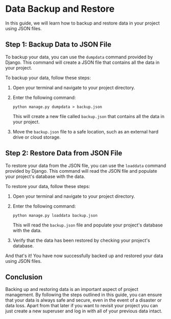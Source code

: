 # Data Backup and Restore

In this guide, we will learn how to backup and restore data in your project using JSON files.

## Step 1: Backup Data to JSON File

To backup your data, you can use the `dumpdata` command provided by Django. This command will create a JSON file that contains all the data in your project.

To backup your data, follow these steps:

1. Open your terminal and navigate to your project directory.
2. Enter the following command:

   ```
   python manage.py dumpdata > backup.json
   ```

   This will create a new file called `backup.json` that contains all the data in your project.

3. Move the `backup.json` file to a safe location, such as an external hard drive or cloud storage.

## Step 2: Restore Data from JSON File

To restore your data from the JSON file, you can use the `loaddata` command provided by Django. This command will read the JSON file and populate your project's database with the data.

To restore your data, follow these steps:

1. Open your terminal and navigate to your project directory.
2. Enter the following command:

   ```
   python manage.py loaddata backup.json
   ```

   This will read the `backup.json` file and populate your project's database with the data.

3. Verify that the data has been restored by checking your project's database.

And that's it! You have now successfully backed up and restored your data using JSON files.

## Conclusion

Backing up and restoring data is an important aspect of project management. 
By following the steps outlined in this guide, 
you can ensure that your data is always safe and secure, 
even in the event of a disaster or data loss.
Apart from that later if you want to revisit your project 
you can just create a new superuser and log in with all of your previous data intact.
